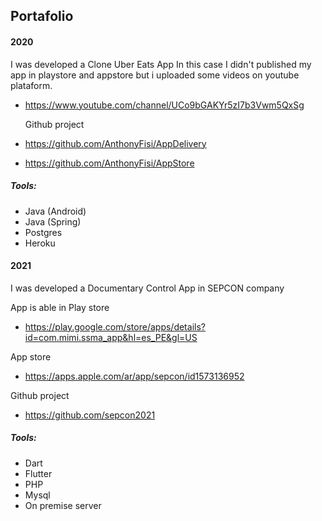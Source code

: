 ## Portafolio

#### 2020

I was developed a Clone Uber Eats App 
In this case I didn't published my app in playstore and appstore but i uploaded some videos on youtube plataform.

- https://www.youtube.com/channel/UCo9bGAKYr5zI7b3Vwm5QxSg

	Github project

- https://github.com/AnthonyFisi/AppDelivery
- https://github.com/AnthonyFisi/AppStore

##### Tools:

- Java (Android)
- Java (Spring)
- Postgres 
- Heroku



#### 2021

I was developed a Documentary Control App in SEPCON company 

App is able in Play store 
- https://play.google.com/store/apps/details?id=com.mimi.ssma_app&hl=es_PE&gl=US

App store
- https://apps.apple.com/ar/app/sepcon/id1573136952

Github project

- https://github.com/sepcon2021


##### Tools:
- Dart
- Flutter
- PHP
- Mysql
- On premise server
